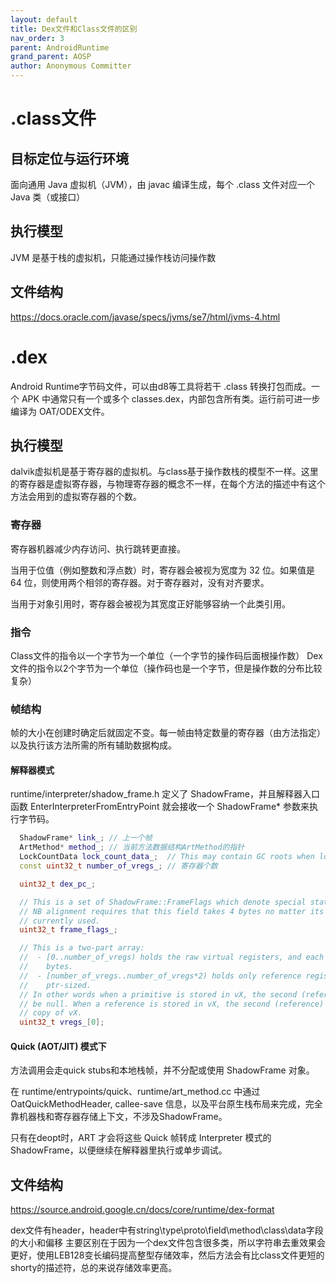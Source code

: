 ```yaml
---
layout: default
title: Dex文件和Class文件的区别
nav_order: 3
parent: AndroidRuntime
grand_parent: AOSP
author: Anonymous Committer
---
```

# .class文件

## 目标定位与运行环境
面向通用 Java 虚拟机（JVM），由 javac 编译生成，每个 .class 文件对应一个 Java 类（或接口）

## 执行模型
JVM 是基于栈的虚拟机，只能通过操作栈访问操作数

##  文件结构

<https://docs.oracle.com/javase/specs/jvms/se7/html/jvms-4.html>

# .dex
Android Runtime字节码文件，可以由d8等工具将若干 .class 转换打包而成。一个 APK 中通常只有一个或多个 classes.dex，内部包含所有类。运行前可进一步编译为 OAT/ODEX文件。


## 执行模型


dalvik虚拟机是基于寄存器的虚拟机。与class基于操作数栈的模型不一样。这里的寄存器是虚拟寄存器，与物理寄存器的概念不一样，在每个方法的描述中有这个方法会用到的虚拟寄存器的个数。

### 寄存器

寄存器机器减少内存访问、执行跳转更直接。

当用于位值（例如整数和浮点数）时，寄存器会被视为宽度为 32 位。如果值是 64 位，则使用两个相邻的寄存器。对于寄存器对，没有对齐要求。

当用于对象引用时，寄存器会被视为其宽度正好能够容纳一个此类引用。


### 指令
Class文件的指令以一个字节为一个单位（一个字节的操作码后面根操作数）
Dex文件的指令以2个字节为一个单位（操作码也是一个字节，但是操作数的分布比较复杂）

### 帧结构


帧的大小在创建时确定后就固定不变。每一帧由特定数量的寄存器（由方法指定）以及执行该方法所需的所有辅助数据构成。

#### 解释器模式

runtime/interpreter/shadow_frame.h 定义了 ShadowFrame，并且解释器入口函数 EnterInterpreterFromEntryPoint 就会接收一个 ShadowFrame* 参数来执行字节码。

```cpp
  ShadowFrame* link_; // 上一个帧
  ArtMethod* method_; // 当前方法数据结构ArtMethod的指针
  LockCountData lock_count_data_;  // This may contain GC roots when lock counting is active.
  const uint32_t number_of_vregs_; // 寄存器个数

  uint32_t dex_pc_; 

  // This is a set of ShadowFrame::FrameFlags which denote special states this frame is in.
  // NB alignment requires that this field takes 4 bytes no matter its size. Only 7 bits are
  // currently used.
  uint32_t frame_flags_;

  // This is a two-part array:
  //  - [0..number_of_vregs) holds the raw virtual registers, and each element here is always 4
  //    bytes.
  //  - [number_of_vregs..number_of_vregs*2) holds only reference registers. Each element here is
  //    ptr-sized.
  // In other words when a primitive is stored in vX, the second (reference) part of the array will
  // be null. When a reference is stored in vX, the second (reference) part of the array will be a
  // copy of vX.
  uint32_t vregs_[0];
```

#### Quick (AOT/JIT) 模式下

方法调用会走quick stubs和本地栈帧，并不分配或使用 ShadowFrame 对象。

在 runtime/entrypoints/quick、runtime/art_method.cc 中通过 OatQuickMethodHeader, callee-save 信息，以及平台原生栈布局来完成，完全靠机器栈和寄存器存储上下文，不涉及ShadowFrame。

只有在deopt时，ART 才会将这些 Quick 帧转成 Interpreter 模式的 ShadowFrame，以便继续在解释器里执行或单步调试。

## 文件结构

<https://source.android.google.cn/docs/core/runtime/dex-format>

dex文件有header，header中有string\type\proto\field\method\class\data字段的大小和偏移
主要区别在于因为一个dex文件包含很多类，所以字符串去重效果会更好，使用LEB128变长编码提高整型存储效率，然后方法会有比class文件更短的shorty的描述符，总的来说存储效率更高。
